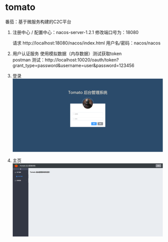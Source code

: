 # tomato
番茄：基于微服务构建的C2C平台



1. 注册中心 / 配置中心：nacos-server-1.2.1	修改端口号为：18080

   请求 http://localhost:18080/nacos/index.html 用户名/密码：nacos/nacos

2. 用户认证服务
    使用模拟数据（内存数据）测试获取token  
    postman 测试：http://localhost:10020/oauth/token?grant_type=password&username=user&password=123456

3. 登录
 ![登录](./asserts/login.png)
 
 4. 主页
 ![首页](./asserts/home.png)
 
